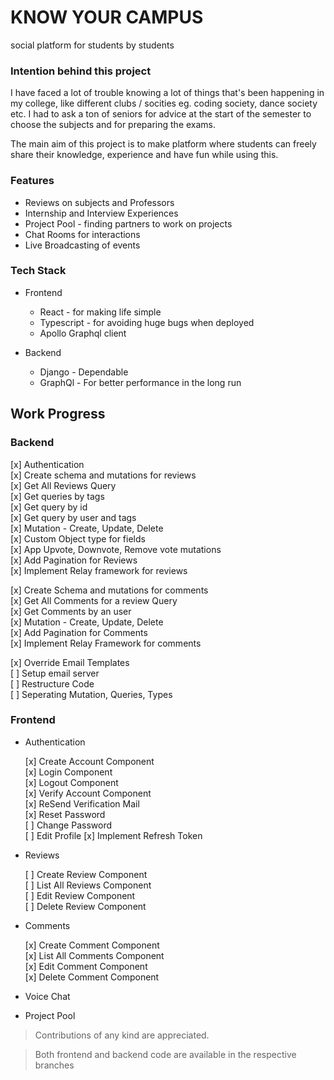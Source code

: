 # KNOW YOUR CAMPUS

social platform for students by students

### Intention behind this project

I have faced a lot of trouble knowing a lot of things that's been happening in my college, like different clubs / socities eg. coding society, dance society etc. I had to ask a ton of seniors for advice at the start of the semester to choose the subjects and for preparing the exams. 

The main aim of this project is to make platform where students can freely share their knowledge, experience and have fun while using this.

### Features

* Reviews on subjects and Professors
* Internship and Interview Experiences
* Project Pool - finding partners to work on projects
* Chat Rooms for interactions
* Live Broadcasting of events


### Tech Stack

* Frontend
    * React - for making life simple
    * Typescript - for avoiding huge bugs when deployed
    * Apollo Graphql client

* Backend
    * Django - Dependable
    * GraphQl - For better performance in the long run


## Work Progress

### Backend

[x] Authentication <br />
[x] Create schema and mutations for reviews <br />
	[x] Get All Reviews Query <br />
	[x] Get queries by tags <br />
	[x] Get query by id <br />
	[x] Get query by user and tags <br />
	[x] Mutation - Create, Update, Delete <br />
	[x] Custom Object type for fields <br />
	[x] App Upvote, Downvote, Remove vote mutations <br />
	[x] Add Pagination for Reviews <br />
	[x] Implement Relay framework for reviews

[x] Create Schema and mutations for comments <br />
	[x] Get All Comments for a review Query <br />
	[x] Get Comments by an user <br />
	[x] Mutation - Create, Update, Delete <br />
	[x] Add Pagination for Comments <br />
	[x] Implement Relay Framework for comments <br />

[x] Override Email Templates <br />
[ ] Setup email server <br />
[ ] Restructure Code <br />
	[ ] Seperating Mutation, Queries, Types

### Frontend

* Authentication

    [x] Create Account Component <br />
    [x] Login Component <br />
    [x] Logout Component <br />
	[x] Verify Account Component <br />
	[x] ReSend Verification Mail <br />
	[x] Reset Password <br />
    [ ] Change Password <br />
    [ ] Edit Profile
	[x] Implement Refresh Token <br />
* Reviews

    [ ] Create Review Component <br />
    [ ] List All Reviews Component <br />
    [ ] Edit Review Component <br />
    [ ] Delete Review Component <br />

* Comments

    [x] Create Comment Component <br />
    [x] List All Comments Component <br />
    [x] Edit Comment Component <br />
    [x] Delete Comment Component <br />

* Voice Chat

* Project Pool

> Contributions of any kind are appreciated.

> Both frontend and backend code are available in the respective branches
